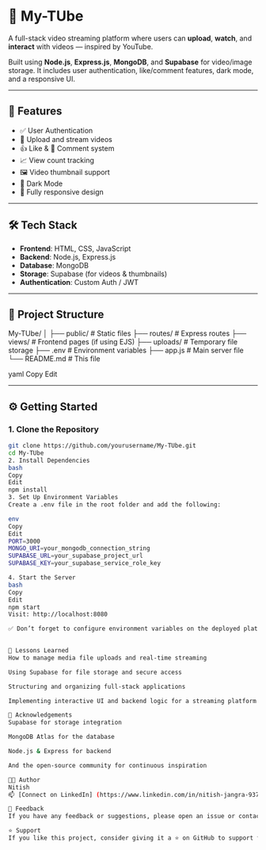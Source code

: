 # 🎥 My-TUbe

A full-stack video streaming platform where users can **upload**, **watch**, and **interact** with videos — inspired by YouTube.

Built using **Node.js**, **Express.js**, **MongoDB**, and **Supabase** for video/image storage. It includes user authentication, like/comment features, dark mode, and a responsive UI.

---

## 🚀 Features

- ✅ User Authentication
- 🎥 Upload and stream videos
- 👍 Like & 💬 Comment system
- 📈 View count tracking
- 🖼️ Video thumbnail support
- 🌙 Dark Mode
- 📱 Fully responsive design

---

## 🛠️ Tech Stack

- **Frontend**: HTML, CSS, JavaScript
- **Backend**: Node.js, Express.js
- **Database**: MongoDB
- **Storage**: Supabase (for videos & thumbnails)
- **Authentication**: Custom Auth / JWT

---

## 📂 Project Structure

My-TUbe/ │ ├── public/ # Static files ├── routes/ # Express routes ├── views/ # Frontend pages (if using EJS) ├── uploads/ # Temporary file storage ├── .env # Environment variables ├── app.js # Main server file └── README.md # This file

yaml
Copy
Edit

---

## ⚙️ Getting Started

### 1. Clone the Repository

```bash
git clone https://github.com/yourusername/My-TUbe.git
cd My-TUbe
2. Install Dependencies
bash
Copy
Edit
npm install
3. Set Up Environment Variables
Create a .env file in the root folder and add the following:

env
Copy
Edit
PORT=3000
MONGO_URI=your_mongodb_connection_string
SUPABASE_URL=your_supabase_project_url
SUPABASE_KEY=your_supabase_service_role_key

4. Start the Server
bash
Copy
Edit
npm start
Visit: http://localhost:8080

✅ Don’t forget to configure environment variables on the deployed platform.
 

🧠 Lessons Learned
How to manage media file uploads and real-time streaming

Using Supabase for file storage and secure access

Structuring and organizing full-stack applications

Implementing interactive UI and backend logic for a streaming platform

🙌 Acknowledgements
Supabase for storage integration

MongoDB Atlas for the database

Node.js & Express for backend

And the open-source community for continuous inspiration

🧑‍💻 Author
Nitish
📫 [Connect on LinkedIn] (https://www.linkedin.com/in/nitish-jangra-93716b320 ) 

💬 Feedback
If you have any feedback or suggestions, please open an issue or contact me directly on LinkedIn.

⭐ Support
If you like this project, consider giving it a ⭐ on GitHub to support the work and help others find it!
 
